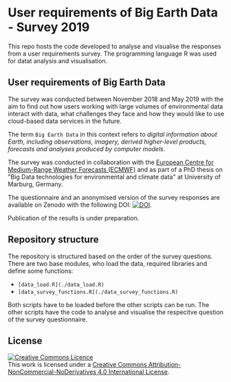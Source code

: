 # User requirements of Big Earth Data - Survey 2019

This repo hosts the code developed to analyse and visualise the responses from a user requirements survey. The programming language R was used for datat analysis and visualisation.

## User requirements of Big Earth Data
The survey was conducted between November 2018 and May 2019 with the aim to find out how users working with large volumes of environmental data interact with data, what challenges they face and how they would like to use cloud-based data services in the future.

The term `Big Earth Data` in this context refers to *digital information about Earth, including observations, imagery, derived higher-level products, forecasts and analyses produced by computer models*.

The survey was conducted in collaboration with the [European Centre for Medium-Range Weather Forecasts (ECMWF)](https://www.ecmwf.int) and as part of a PhD thesis on "Big Data technologies for environmental and climate data" at University of Marburg, Germany.

The questionnaire and an anonymised version of the survey responses are available on Zenodo with the following DOI:
[![DOI](https://zenodo.org/badge/DOI/10.5281/zenodo.4075058.svg)](https://doi.org/10.5281/zenodo.4075058).

Publication of the results is under preparation.

## Repository structure
The repository is structured based on the order of the survey questions. There are two base modules, who load the data, required libraries and define some functions:
- `[data_load.R](./data_load.R)`
- `[data_survey_functions.R](./data_survey_functions.R)`

Both scripts have to be loaded before the other scripts can be run. The other scripts have the code to analyse and visualise the respecitve question of the survey questionnaire.



## License
<a rel="license" href="http://creativecommons.org/licenses/by-nc-nd/4.0/"><img alt="Creative Commons Licence" style="border-width:0" src="https://i.creativecommons.org/l/by-nc-nd/4.0/88x31.png" /></a><br />This work is licensed under a <a rel="license" href="http://creativecommons.org/licenses/by-nc-nd/4.0/">Creative Commons Attribution-NonCommercial-NoDerivatives 4.0 International License</a>.
